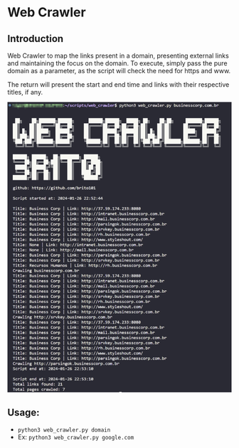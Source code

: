 # Web Crawler

## Introduction

Web Crawler to map the links present in a domain, presenting external links and maintaining the focus on the domain. To execute, simply pass the pure domain as a parameter, as the script will check the need for https and www.

The return will present the start and end time and links with their respective titles, if any.

<p align="center">
  <img src="./images/example.png">
</p>

## Usage:

- `python3 web_crawler.py domain`
- Ex: `python3 web_crawler.py google.com`
